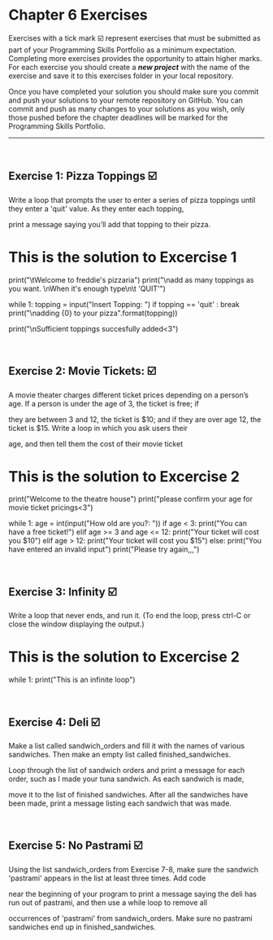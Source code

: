 # Chapter 6 Exercises

Exercises with a tick mark :ballot_box_with_check: represent exercises that must be submitted as part of your Programming Skills Portfolio as a minimum expectation. Completing more exercises provides the opportunity to attain higher marks. For each exercise you should create a _**new project**_ with the name of the exercise and save it to this exercises folder in your local repository.

Once you have completed your solution you should make sure you commit and push your solutions to your remote repository on GitHub. You can commit and push as many changes to your solutions as you wish, only those pushed before the chapter deadlines will be marked for the Programming Skills Portfolio.  

---
&nbsp;

## Exercise 1: Pizza Toppings :ballot_box_with_check:

Write a loop that prompts the user to enter a series of pizza toppings until they enter a 'quit' value. As they enter each topping,

print a message saying you’ll add that topping to their pizza.


# This is the solution to Excercise 1

print("\tWelcome to freddie's pizzaria")
print("\nadd as many toppings as you want. \nWhen it's enough type\n\t 'QUIT'")

while 1:
    topping = input("Insert Topping: ")
    if topping == 'quit' : break
    print("\nadding {0} to your pizza".format(topping))


print("\nSufficient toppings succesfully added<3")

&nbsp;
&nbsp;

## Exercise 2: Movie Tickets: :ballot_box_with_check:

A movie theater charges different ticket prices depending on a person’s age. If a person is under the age of 3, the ticket is free; if

they are between 3 and 12, the ticket is $10; and if they are over age 12, the ticket is $15. Write a loop in which you ask users their 

age, and then tell them the cost of their movie ticket

# This is the solution to Excercise 2
print("Welcome to the theatre house")
print("please confirm your age for movie ticket pricings<3")

while 1:
    age = int(input("How old are you?: "))
    if age < 3:
        print("You can have a free ticket!")
    elif age >= 3 and age <= 12:
        print("Your ticket will cost you $10")
    elif age > 12:
        print("Your ticket will cost you $15")
    else:
        print("You have entered an invalid input")
        print("Please try again,,,")

&nbsp;
&nbsp;

## Exercise 3: Infinity :ballot_box_with_check:

Write a loop that never ends, and run it. (To end the loop, press ctrl-C or close the window displaying the output.)


# This is the solution to Excercise 2

while 1:
    print("This is an infinite loop")
    
&nbsp;
&nbsp;

## Exercise 4: Deli :ballot_box_with_check:

Make a list called sandwich_orders and fill it with the names of various sandwiches. Then make an empty list called finished_sandwiches.

Loop through the list of sandwich orders and print a message for each order, such as I made your tuna sandwich. As each sandwich is made, 

move it to the list of finished sandwiches. After all the sandwiches have been made, print a message listing each sandwich that was made.

&nbsp;
&nbsp;

## Exercise 5: No Pastrami :ballot_box_with_check:

Using the list sandwich_orders from Exercise 7-8, make sure the sandwich 'pastrami' appears in the list at least three times. Add code

near the beginning of your program to print a message saying the deli has run out of pastrami, and then use a while loop to remove all 

occurrences of 'pastrami' from sandwich_orders. Make sure no pastrami sandwiches end up in finished_sandwiches.

&nbsp;
&nbsp;



